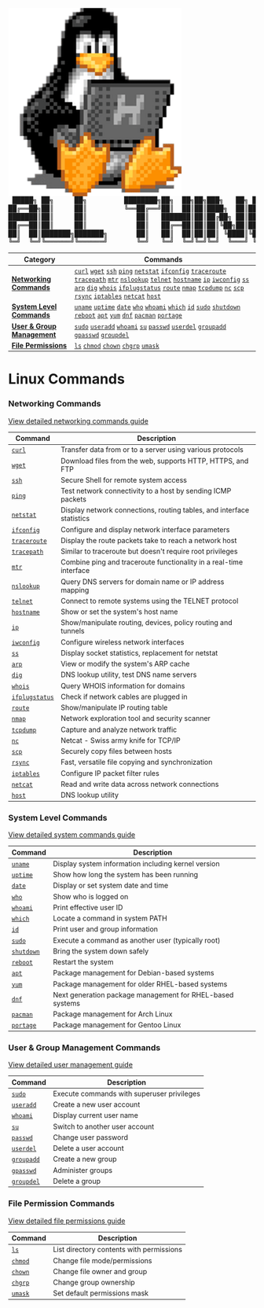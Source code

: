 <div style="display: flex; flex-direction:column; align-items: start;">
    <img src="linux-mascot.gif" alt="Linux Mascot Falling" style="width: 70%;">
    <pre style="width: 100%; margin: 0; font-family: monospace; line-height: 1.2; font-size: 14px; background: transparent; padding: 0; border: none;">
 █████╗ ██╗     ██╗         ████████╗██╗  ██╗██╗███╗   ██╗ ██████╗ ███████╗        ██╗     ██╗███╗   ██╗██╗   ██╗██╗  ██╗
██╔══██╗██║     ██║         ╚══██╔══╝██║  ██║██║████╗  ██║██╔════╝ ██╔════╝        ██║     ██║████╗  ██║██║   ██║╚██╗██╔╝
███████║██║     ██║            ██║   ███████║██║██╔██╗ ██║██║  ███╗███████╗        ██║     ██║██╔██╗ ██║██║   ██║ ╚███╔╝ 
██╔══██║██║     ██║            ██║   ██╔══██║██║██║╚██╗██║██║   ██║╚════██║        ██║     ██║██║╚██╗██║██║   ██║ ██╔██╗ 
██║  ██║███████╗███████╗       ██║   ██║  ██║██║██║ ╚████║╚██████╔╝███████║        ███████╗██║██║ ╚████║╚██████╔╝██╔╝ ██╗
╚═╝  ╚═╝╚══════╝╚══════╝       ╚═╝   ╚═╝  ╚═╝╚═╝╚═╝  ╚═══╝ ╚════╝ ╚══════╝        ╚══════╝╚═╝╚═╝  ╚═══╝ ╚═════╝ ╚═╝  ╚═╝</pre>
</div>

| Category | Commands |
|----------|----------|
| [**Networking Commands**](networking.md) | [`curl`](networking.md#curl) [`wget`](networking.md#wget) [`ssh`](networking.md#ssh) [`ping`](networking.md#ping) [`netstat`](networking.md#netstat) [`ifconfig`](networking.md#ifconfig) [`traceroute`](networking.md#traceroute) [`tracepath`](networking.md#tracepath) [`mtr`](networking.md#mtr) [`nslookup`](networking.md#nslookup) [`telnet`](networking.md#telnet) [`hostname`](networking.md#hostname) [`ip`](networking.md#ip) [`iwconfig`](networking.md#iwconfig) [`ss`](networking.md#ss) [`arp`](networking.md#arp) [`dig`](networking.md#dig) [`whois`](networking.md#whois) [`ifplugstatus`](networking.md#ifplugstatus) [`route`](networking.md#route) [`nmap`](networking.md#nmap) [`tcpdump`](networking.md#tcpdump) [`nc`](networking.md#nc) [`scp`](networking.md#scp) [`rsync`](networking.md#rsync) [`iptables`](networking.md#iptables) [`netcat`](networking.md#netcat) [`host`](networking.md#host) |
| [**System Level Commands**](system.md) | [`uname`](system.md#uname) [`uptime`](system.md#uptime) [`date`](system.md#date) [`who`](system.md#who) [`whoami`](system.md#whoami) [`which`](system.md#which) [`id`](system.md#id) [`sudo`](system.md#sudo) [`shutdown`](system.md#shutdown) [`reboot`](system.md#reboot) [`apt`](system.md#apt) [`yum`](system.md#yum) [`dnf`](system.md#dnf) [`pacman`](system.md#pacman) [`portage`](system.md#portage) |
| [**User & Group Management**](user-and-group-management.md) | [`sudo`](user-and-group-management.md#sudo) [`useradd`](user-and-group-management.md#useradd) [`whoami`](user-and-group-management.md#whoami) [`su`](user-and-group-management.md#su) [`passwd`](user-and-group-management.md#passwd) [`userdel`](user-and-group-management.md#userdel) [`groupadd`](user-and-group-management.md#groupadd) [`gpasswd`](user-and-group-management.md#gpasswd) [`groupdel`](user-and-group-management.md#groupdel) |
| [**File Permissions**](file-permissions.md) | [`ls`](file-permissions.md#ls) [`chmod`](file-permissions.md#chmod) [`chown`](file-permissions.md#chown) [`chgrp`](file-permissions.md#chgrp) [`umask`](file-permissions.md#umask) |

# Linux Commands

### Networking Commands
[View detailed networking commands guide](networking.md)

| Command | Description |
|---------|-------------|
| [`curl`](networking.md#curl) | Transfer data from or to a server using various protocols |
| [`wget`](networking.md#wget) | Download files from the web, supports HTTP, HTTPS, and FTP |
| [`ssh`](networking.md#ssh) | Secure Shell for remote system access |
| [`ping`](networking.md#ping) | Test network connectivity to a host by sending ICMP packets |
| [`netstat`](networking.md#netstat) | Display network connections, routing tables, and interface statistics |
| [`ifconfig`](networking.md#ifconfig) | Configure and display network interface parameters |
| [`traceroute`](networking.md#traceroute) | Display the route packets take to reach a network host |
| [`tracepath`](networking.md#tracepath) | Similar to traceroute but doesn't require root privileges |
| [`mtr`](networking.md#mtr) | Combine ping and traceroute functionality in a real-time interface |
| [`nslookup`](networking.md#nslookup) | Query DNS servers for domain name or IP address mapping |
| [`telnet`](networking.md#telnet) | Connect to remote systems using the TELNET protocol |
| [`hostname`](networking.md#hostname) | Show or set the system's host name |
| [`ip`](networking.md#ip) | Show/manipulate routing, devices, policy routing and tunnels |
| [`iwconfig`](networking.md#iwconfig) | Configure wireless network interfaces |
| [`ss`](networking.md#ss) | Display socket statistics, replacement for netstat |
| [`arp`](networking.md#arp) | View or modify the system's ARP cache |
| [`dig`](networking.md#dig) | DNS lookup utility, test DNS name servers |
| [`whois`](networking.md#whois) | Query WHOIS information for domains |
| [`ifplugstatus`](networking.md#ifplugstatus) | Check if network cables are plugged in |
| [`route`](networking.md#route) | Show/manipulate IP routing table |
| [`nmap`](networking.md#nmap) | Network exploration tool and security scanner |
| [`tcpdump`](networking.md#tcpdump) | Capture and analyze network traffic |
| [`nc`](networking.md#nc) | Netcat - Swiss army knife for TCP/IP |
| [`scp`](networking.md#scp) | Securely copy files between hosts |
| [`rsync`](networking.md#rsync) | Fast, versatile file copying and synchronization |
| [`iptables`](networking.md#iptables) | Configure IP packet filter rules |
| [`netcat`](networking.md#netcat) | Read and write data across network connections |
| [`host`](networking.md#host) | DNS lookup utility |

### System Level Commands
[View detailed system commands guide](system.md)

| Command | Description |
|---------|-------------|
| [`uname`](system.md#uname) | Display system information including kernel version |
| [`uptime`](system.md#uptime) | Show how long the system has been running |
| [`date`](system.md#date) | Display or set system date and time |
| [`who`](system.md#who) | Show who is logged on |
| [`whoami`](system.md#whoami) | Print effective user ID |
| [`which`](system.md#which) | Locate a command in system PATH |
| [`id`](system.md#id) | Print user and group information |
| [`sudo`](system.md#sudo) | Execute a command as another user (typically root) |
| [`shutdown`](system.md#shutdown) | Bring the system down safely |
| [`reboot`](system.md#reboot) | Restart the system |
| [`apt`](system.md#apt) | Package management for Debian-based systems |
| [`yum`](system.md#yum) | Package management for older RHEL-based systems |
| [`dnf`](system.md#dnf) | Next generation package management for RHEL-based systems |
| [`pacman`](system.md#pacman) | Package management for Arch Linux |
| [`portage`](system.md#portage) | Package management for Gentoo Linux |

### User & Group Management Commands
[View detailed user management guide](user-and-group-management.md)

| Command | Description |
|---------|-------------|
| [`sudo`](user-and-group-management.md#sudo) | Execute commands with superuser privileges |
| [`useradd`](user-and-group-management.md#useradd) | Create a new user account |
| [`whoami`](user-and-group-management.md#whoami) | Display current user name |
| [`su`](user-and-group-management.md#su) | Switch to another user account |
| [`passwd`](user-and-group-management.md#passwd) | Change user password |
| [`userdel`](user-and-group-management.md#userdel) | Delete a user account |
| [`groupadd`](user-and-group-management.md#groupadd) | Create a new group |
| [`gpasswd`](user-and-group-management.md#gpasswd) | Administer groups |
| [`groupdel`](user-and-group-management.md#groupdel) | Delete a group |

### File Permission Commands
[View detailed file permissions guide](file-permissions.md)

| Command | Description |
|---------|-------------|
| [`ls`](file-permissions.md#ls) | List directory contents with permissions |
| [`chmod`](file-permissions.md#chmod) | Change file mode/permissions |
| [`chown`](file-permissions.md#chown) | Change file owner and group |
| [`chgrp`](file-permissions.md#chgrp) | Change group ownership |
| [`umask`](file-permissions.md#umask) | Set default permissions mask |






